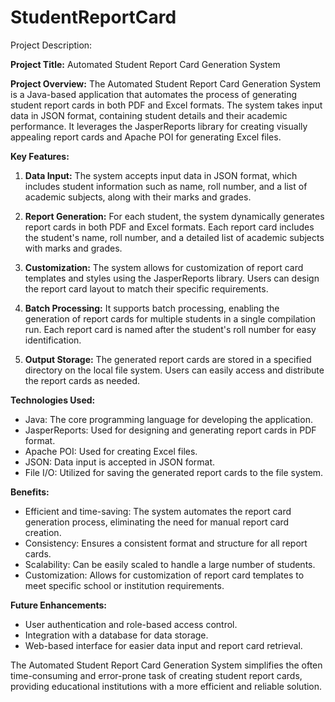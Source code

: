 # StudentReportCard

Project Description:

**Project Title:** Automated Student Report Card Generation System

**Project Overview:**
The Automated Student Report Card Generation System is a Java-based application that automates the process of generating student report cards in both PDF and Excel formats. The system takes input data in JSON format, containing student details and their academic performance. It leverages the JasperReports library for creating visually appealing report cards and Apache POI for generating Excel files.

**Key Features:**

1. **Data Input:** The system accepts input data in JSON format, which includes student information such as name, roll number, and a list of academic subjects, along with their marks and grades.

2. **Report Generation:** For each student, the system dynamically generates report cards in both PDF and Excel formats. Each report card includes the student's name, roll number, and a detailed list of academic subjects with marks and grades.

3. **Customization:** The system allows for customization of report card templates and styles using the JasperReports library. Users can design the report card layout to match their specific requirements.

4. **Batch Processing:** It supports batch processing, enabling the generation of report cards for multiple students in a single compilation run. Each report card is named after the student's roll number for easy identification.

5. **Output Storage:** The generated report cards are stored in a specified directory on the local file system. Users can easily access and distribute the report cards as needed.

**Technologies Used:**

- Java: The core programming language for developing the application.
- JasperReports: Used for designing and generating report cards in PDF format.
- Apache POI: Used for creating Excel files.
- JSON: Data input is accepted in JSON format.
- File I/O: Utilized for saving the generated report cards to the file system.

**Benefits:**

- Efficient and time-saving: The system automates the report card generation process, eliminating the need for manual report card creation.
- Consistency: Ensures a consistent format and structure for all report cards.
- Scalability: Can be easily scaled to handle a large number of students.
- Customization: Allows for customization of report card templates to meet specific school or institution requirements.

**Future Enhancements:**

- User authentication and role-based access control.
- Integration with a database for data storage.
- Web-based interface for easier data input and report card retrieval.

The Automated Student Report Card Generation System simplifies the often time-consuming and error-prone task of creating student report cards, providing educational institutions with a more efficient and reliable solution.
